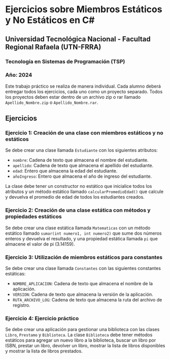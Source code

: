# Ejercicios sobre Miembros Estáticos y No Estáticos en C#

## Universidad Tecnológica Nacional - Facultad Regional Rafaela (UTN-FRRA)
### Tecnología en Sistemas de Programación (TSP)
### Año: 2024

Este trabajo práctico se realiza de manera individual. Cada alumno deberá entregar todos los ejercicios, cada uno como un proyecto separado. Todos los proyectos deben estar dentro de un archivo zip o rar llamado `Apellido_Nombre.zip` o `Apellido_Nombre.rar`.

## Ejercicios

### Ejercicio 1: Creación de una clase con miembros estáticos y no estáticos

Se debe crear una clase llamada `Estudiante` con los siguientes atributos:
- `nombre`: Cadena de texto que almacena el nombre del estudiante.
- `apellido`: Cadena de texto que almacena el apellido del estudiante.
- `edad`: Entero que almacena la edad del estudiante.
- `añoIngreso`: Entero que almacena el año de ingreso del estudiante.

La clase debe tener un constructor no estático que inicialice todos los atributos y un método estático llamado `calcularPromedioEdad()` que calcule y devuelva el promedio de edad de todos los estudiantes creados.

### Ejercicio 2: Creación de una clase estática con métodos y propiedades estáticos

Se debe crear una clase estática llamada `Matematicas` con un método estático llamado `sumar(int numero1, int numero2)` que sume dos números enteros y devuelva el resultado, y una propiedad estática llamada `pi` que almacene el valor de pi (3.14159).

### Ejercicio 3: Utilización de miembros estáticos para constantes

Se debe crear una clase llamada `Constantes` con las siguientes constantes estáticas:
- `NOMBRE_APLICACION`: Cadena de texto que almacena el nombre de la aplicación.
- `VERSION`: Cadena de texto que almacena la versión de la aplicación.
- `RUTA_ARCHIVO_LOG`: Cadena de texto que almacena la ruta del archivo de registro.

### Ejercicio 4: Ejercicio práctico

Se debe crear una aplicación para gestionar una biblioteca con las clases `Libro`, `Prestamo` y `Biblioteca`. La clase `Biblioteca` debe tener métodos estáticos para agregar un nuevo libro a la biblioteca, buscar un libro por ISBN, prestar un libro, devolver un libro, mostrar la lista de libros disponibles y mostrar la lista de libros prestados.
